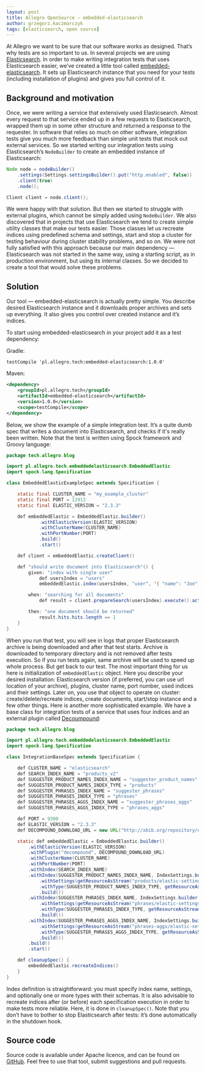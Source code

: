 ```yaml
---
layout: post
title: Allegro OpenSource — embedded-elasticsearch
author: grzegorz.kaczmarczyk
tags: [elasticsearch, open source]
---
```


At Allegro we want to be sure that our software works as designed. That’s why tests are so important to us.
In several projects we are using [Elasticsearch](https://www.elastic.co/products/elasticsearch). In order to
make writing integration tests that uses Elasticsearch easier, we’ve created a little tool called
[embedded-elasticsearch](https://github.com/allegro/embedded-elasticsearch). It sets up Elasticsearch
instance that you need for your tests (including installation of plugins) and gives you full control of it.

## Background and motivation

Once, we were writing a service that extensively used Elasticsearch. Almost every request to that service
ended up in a few requests to Elasticsearch, wrapped them up in some other structure and returned a
response to the requester. In software that relies so much on other software, integration tests give you much
more feedback than simple unit tests that mock out external services. So we started writing our
integration tests using Elasticsearch’s `NodeBuilder` to create an embedded instance of Elasticsearch:

```java
Node node = nodeBuilder()
    .settings(Settings.settingsBuilder().put("http.enabled", false))
    .client(true)
    .node();

Client client = node.client();
```

We were happy with that solution. But then we started to struggle with external plugins, which cannot be
simply added using `NodeBuilder`. We also discovered that in projects that use Elasticsearch we tend
to create simple utility classes that make our tests easier. Those classes let us recreate indices using predefined
schema and settings, start and stop a cluster for testing behaviour during cluster stability problems,
and so on. We were not fully satisfied with this approach because our main dependency — Elasticsearch was
not started in the same way, using a starting script, as in production environment, but using its internal
classes. So we decided to create a tool that would solve these problems.

## Solution

Our tool — embedded-elasticsearch is actually pretty simple. You describe desired Elasticsearch instance and
it downloads proper archives and sets up everything. It also gives you control over created instance and
it’s indices.

To start using embedded-elasticsearch in your project add it as a test dependency:

Gradle:

```
testCompile 'pl.allegro.tech:embedded-elasticsearch:1.0.0'
```

Maven:

```xml
<dependency>
    <groupId>pl.allegro.tech</groupId>
    <artifactId>embedded-elasticsearch</artifactId>
    <version>1.0.0</version>
    <scope>testCompile</scope>
</dependency>
```

Below, we show the example of a simple integration test. It’s a quite
dumb spec that writes a document into Elasticsearch, and checks if it's really been written. Note that the test is written
using Spock framework and Groovy language:

```java
package tech.allegro.blog

import pl.allegro.tech.embeddedelasticsearch.EmbeddedElastic
import spock.lang.Specification

class EmbeddedElasticExampleSpec extends Specification {

    static final CLUSTER_NAME = "my_example_cluster"
    static final PORT = 12913
    static final ELASTIC_VERSION = "2.3.3"

    def embeddedElastic = EmbeddedElastic.builder()
            .withElasticVersion(ELASTIC_VERSION)
            .withClusterName(CLUSTER_NAME)
            .withPortNumber(PORT)
            .build()
            .start()

    def client = embeddedElastic.createClient()

    def "should write document into Elasticsearch"() {
        given: "index with single user"
            def usersIndex = "users"
            embeddedElastic.index(usersIndex, "user", '{ "name": "Joe", "surname": "Doe" }')

        when: "searching for all documents"
            def result = client.prepareSearch(usersIndex).execute().actionGet()

        then: "one document should be returned"
            result.hits.hits.length == 1
    }
}
```

When you run that test, you will see in logs that proper Elasticsearch archive is being downloaded and after
that test starts. Archive is downloaded to temporary directory and is not removed after tests execution.
So if you run tests again, same archive will be used to speed up whole process. But get back to our test.
The most important thing for us here is initialization of `embeddedElastic` object. Here you describe your
desired installation: Elasticsearch version (if preferred, you can use url location of your
archive), plugins, cluster name, port number, used indices and their settings. Later on, you use that object
to operate on cluster: create/delete/recreate indices, create documents, start/stop instance and a few other
things. Here is another more sophisticated example. We have a base class for integration tests of a service
that uses four indices and an external plugin called [Decoumpound](https://github.com/jprante/elasticsearch-analysis-decompound):


```java
package tech.allegro.blog

import pl.allegro.tech.embeddedelasticsearch.EmbeddedElastic
import spock.lang.Specification

class IntegrationBaseSpec extends Specification {

    def CLUSTER_NAME = "elasticsearch"
    def SEARCH_INDEX_NAME = "products_v2"
    def SUGGESTER_PRODUCT_NAMES_INDEX_NAME = "suggester_product_names"
    def SUGGESTER_PRODUCT_NAMES_INDEX_TYPE = "products"
    def SUGGESTER_PHRASES_INDEX_NAME = "suggester_phrases"
    def SUGGESTER_PHRASES_INDEX_TYPE = "phrases"
    def SUGGESTER_PHRASES_AGGS_INDEX_NAME = "suggester_phrases_aggs"
    def SUGGESTER_PHRASES_AGGS_INDEX_TYPE = "phrases_aggs"

    def PORT = 9300
    def ELASTIC_VERSION = "2.3.3"
    def DECOMPOUND_DOWNLOAD_URL = new URL("http://xbib.org/repository/org/xbib/elasticsearch/plugin/elasticsearch-analysis-decompound/${ELASTIC_VERSION}.0/elasticsearch-analysis-decompound-${ELASTIC_VERSION}.0-plugin.zip")

    static def embeddedElastic = EmbeddedElastic.builder()
        .withElasticVersion(ELASTIC_VERSION)
        .withPlugin("decompound", DECOMPOUND_DOWNLOAD_URL)
        .withClusterName(CLUSTER_NAME)
        .withPortNumber(PORT)
        .withIndex(SEARCH_INDEX_NAME)
        .withIndex(SUGGESTER_PRODUCT_NAMES_INDEX_NAME, IndexSettings.builder()
            .withSettings(getResourceAsStream("products/elastic-settings.json"))
            .withType(SUGGESTER_PRODUCT_NAMES_INDEX_TYPE, getResourceAsStream("products/elastic-mapping.json"))
            .build())
        .withIndex(SUGGESTER_PHRASES_INDEX_NAME, IndexSettings.builder()
            .withSettings(getResourceAsStream("phrases/elastic-settings.json"))
            .withType(SUGGESTER_PHRASES_INDEX_TYPE, getResourceAsStream("phrases/elastic-mapping.json"))
            .build())
        .withIndex(SUGGESTER_PHRASES_AGGS_INDEX_NAME, IndexSettings.builder()
            .withSettings(getResourceAsStream("phrases-aggs/elastic-settings.json"))
            .withType(SUGGESTER_PHRASES_AGGS_INDEX_TYPE, getResourceAsStream("phrases-aggs/elastic-mapping.json"))
            .build())
        .build()
        .start()

    def cleanupSpec() {
        embeddedElastic.recreateIndices()
    }
}
```

Index definition is straightforward: you must specify index name, settings, and optionally one or more types
with their schemas. It is also advisable to recreate indices after (or before) each specification execution in order to make tests more reliable. Here, it is done in `cleanupSpec()`. Note that you don’t have to bother to stop Elasticsearch after tests:
it’s done automatically in the shutdown hook.

## Source code
Source code is available under Apache licence, and can be found on
[GitHub](https://github.com/allegro/embedded-elasticsearch). Feel free to use that tool, submit suggestions
and pull requests.
